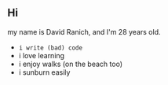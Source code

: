 ## Hi
my name is David Ranich, and I'm 28 years old.
- `i write (bad) code`
- i love learning 
- i enjoy walks (on the beach too)
- i sunburn easily
